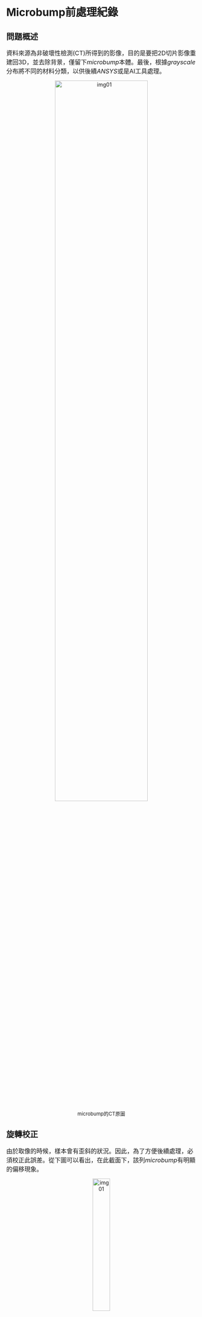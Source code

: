 # Microbump前處理紀錄  

## 問題概述  
<font size=3>資料來源為非破壞性檢測(CT)所得到的影像，目的是要把2D切片影像重建回3D，並去除背景，僅留下*microbump*本體。最後，根據*grayscale*分布將不同的材料分類，以供後續*ANSYS*或是AI工具處理。</font>  
<center><img src="https://user-images.githubusercontent.com/55709819/132184994-79661609-f2e0-4c89-83ae-7d05acc236ad.png" width="70%" alt="img01"/></center>  
<center><font  size=2>microbump的CT原圖</font></center>  

## 旋轉校正  
<font size=3>由於取像的時候，樣本會有歪斜的狀況。因此，為了方便後續處理，必須校正此誤差。從下圖可以看出，在此截面下，該列*microbump*有明顯的偏移現象。</font>  
<center><img src="https://i.imgur.com/Xj9jOLK.png" width="30%" alt="img01"/></center>  

<center><font size=2>右圖用一threshold保留microbump本體</font></center><br>  

<font size=3>校正方法: 先對xy截面取出一影像(要挑*microbump*截面積最大的截面)，然後挑出*grayscale*最大的1000個pixel，並記錄他們的x-y座標。最後，對這1000個點做線性回歸，並求出此回歸線之斜率，此斜率正是偏移角度的tan值。之後分別對xz, yz截面也做一樣的步驟，即可完成校正。</font>  
```
ref = bump_3d[:, :, max_slice]  # 挑出截面積最大的slice
coor = np.argsort(ref, axis=None)[-1001:-1]  # 挑出灰度最高的1000個點
coor_2d = np.zeros((1000, 2))

# 因為回歸線水平時斜率為0，我們把microbump排列方向定義為x軸
for i in range(1000):
    coor_2d[i, 0] = coor[i]//ref.shape[1]  # x座標
    coor_2d[i, 1] = coor[i] % ref.shape[1]  # y座標
    
from sklearn import linear_model
reg = linear_model.LinearRegression()  # 建立線性回歸模型
reg.fit(coor_2d[:, 0].reshape(-1, 1), coor_2d[:, 1].reshape(-1, 1))
a = math.degrees(math.atan(reg.coef_))  # 透過斜率計算旋轉角度

from PIL import Image
for i in range(bump_3d.shape[2]):  # 套用旋轉角度
    img = Image.fromarray(bump_3d[:, :, i])
    img = img.rotate(-a)
    bump_3d[:, :, i] = np.array(img)
```
<center><img src="https://i.imgur.com/JH6uzYj.png" width="70%" alt="img01"/></center>  

## 中值濾波器: Median Filter  
```
cv2.medianBlur(img, ksize=3)
```
<font size=3>用於降噪並保持邊緣特性，效果如下</font>  
![median_filter](https://i.imgur.com/Dhf5zkS.png)
<font size=3>其計算過程，根據維基百科的例子:
x是待處理的數組，設定filter size為3，遇到邊緣則重複該數字
```
x = [2 80 6 3]
y[1] = Median[2 2 80] = 2
y[2] = Median[2 80 6] = Median[2 6 80] = 6
y[3] = Median[80 6 3] = Median[3 6 80] = 6
y[4] = Median[6 3 3] = Median[3 3 6] = 3
```
於是經過中值濾波後
`y = [2 6 6 3]`
</font>  

## 裁切: cropping  
<font size=3>經過旋轉校正後，可以將多餘的背景部分捨棄。這邊使用梯度的方法去抓microbump的左邊界和右邊界，差不多會是兩邊銅導線的位置。</font>  
```
from skimage import filter, morphology
# 挑一個截面積最大的截面最為img
gradient = filters.rank.gradient(img, morphology.disk(3)) # 計算梯度，範圍是半徑為3的圓
# 一樣挑截面積夠大的row當成center
gradient_c = gradient[center, :]

from skimage.feature import peak_local_max
# 尋找梯度的局部最大值
coor = peak_local_max(gradient_c, min_distance=3).reshape(1, -1)
# 找出前幾大的局部最大值
sort = np.flipud(np.argsort(gradient_c[coor])[0, :])[:4]
sort = coor[0][sort]
# 根据column的index大小決定左右界
left_b = np.min(sort)
right_b = np.max(sort)
```
<center><img src="https://i.imgur.com/E2A5BQY.png" width="70%" alt="img01"/></center>  

## histogram matching  
<font size=3>由於儀器本身或人為操作問題，不同批的ct影像可能在灰度值的分布上會有落差。為了將所有資料的亮度標準化，這裡需要使用*histogram matching*來校正。其原理是透過機率累積函數，計算pixel隨著grayscale逐漸數量增加的過程。我們已知每批資料中microbump的體積和各項材質的占比幾乎一致。因此，無論每批資料的亮度如何，在機率累積的視角來看，同樣的材質在不同樣本中，勢必會佔據相同的比例。所以我們只需要先將一批資料作為參考，將另一批資料中各個分布區間的pixel值平移到跟參考值相等就好。</font>  

![](https://i.imgur.com/E7SHiOC.png)
<center><font  size=2>histogram matching圖示</font></center>  

```
from skimage.exposure import match_histograms
matched = match_histograms(target, reference, multichannel=False)
```
![](https://i.imgur.com/WbIN04R.png)
<center><font  size=2>處理後的分布情況</font></center><br>  

<font size=3>如果只是要給AI或機器學習工具使用，到這裡就差不多做完前處理了，只差把每一個microbump分別裁出來然後固定尺寸即可(大約每顆會是一個64x64x64的立方體)後面的步驟則是ANSYS計算才需要做的前處理。</font>  



